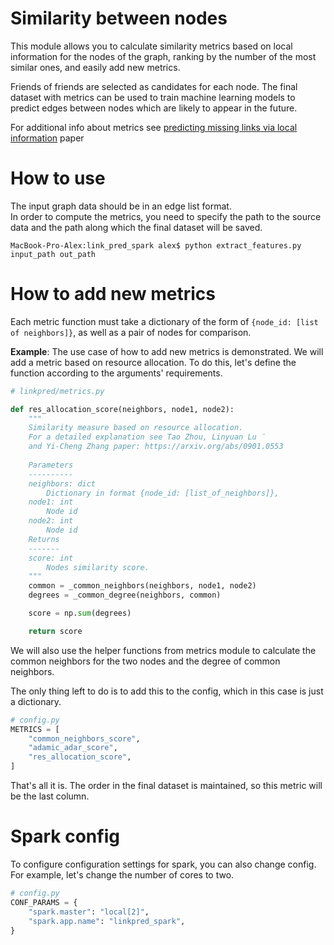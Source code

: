 # Similarity between nodes

This module allows you to calculate similarity metrics based on local information for the nodes of the graph, ranking by the number of the most similar ones, and easily add new metrics. 

Friends of friends are selected as candidates for each node. The final dataset with metrics can be used to train machine learning models to predict edges between nodes which are likely to appear in the future.

For additional info about metrics see [predicting missing links via local information](http://image.sciencenet.cn/olddata/kexue.com.cn/upload/blog/file/2009/10/2009102822251329127.pdf) paper

# How to use

The input graph data should be in an edge list format.  
In order to compute the metrics, you need to specify the path to the source data and the path along which the final dataset will be saved.

```console
MacBook-Pro-Alex:link_pred_spark alex$ python extract_features.py input_path out_path
```

# How to add new metrics
Each metric function must take a dictionary of the form of `{node_id: [list of neighbors]}`, as well as a pair of nodes for comparison.

**Example**:
The use case of how to add new metrics is demonstrated.
We will add a metric based on resource allocation. To do this, let's define the function according to the arguments' requirements.

```python
# linkpred/metrics.py

def res_allocation_score(neighbors, node1, node2):
    """
    Similarity measure based on resource allocation. 
    For a detailed explanation see Tao Zhou, Linyuan Lu ̈ 
    and Yi-Cheng Zhang paper: https://arxiv.org/abs/0901.0553
    
    Parameters
    ----------
    neighbors: dict
        Dictionary in format {node_id: [list_of_neighbors]},
    node1: int
        Node id
    node2: int
        Node id
    Returns
    -------
    score: int
        Nodes similarity score.
    """
    common = _common_neighbors(neighbors, node1, node2)
    degrees = _common_degree(neighbors, common)

    score = np.sum(degrees)

    return score
```
We will also use the helper functions from metrics module to calculate the common neighbors for the two nodes and the degree of common neighbors.

The only thing left to do is to add this to the config, which in this case is just a dictionary. 

```python
# config.py
METRICS = [
    "common_neighbors_score",
    "adamic_adar_score",
    "res_allocation_score",
]
```
That's all it is. The order in the final dataset is maintained, so this metric will be the last column.

# Spark config

To configure configuration settings for spark, you can also change config. For example, let's change the number of cores to two.

```python
# config.py
CONF_PARAMS = {
    "spark.master": "local[2]",
    "spark.app.name": "linkpred_spark",
}
```
